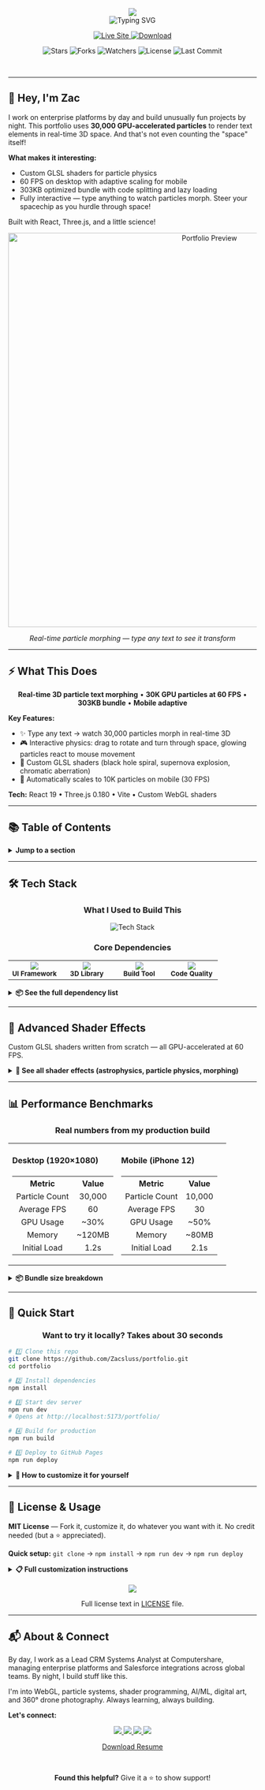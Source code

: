 <div align="center">

<!-- Hero Header with Name -->
<img src="https://capsule-render.vercel.app/api?type=waving&color=gradient&customColorList=6,12,20&height=200&section=header&text=Zachary%20Sluss&fontSize=70&fontColor=FFFFFF&animation=twinkling&fontAlignY=25&desc=Enterprise%20Technology%20Leader%20%7C%20Lead%20CRM%20Systems%20Analyst&descSize=20&descAlignY=50&descAlign=50"/>

<br/>

<!-- Animated Typing Subtitle -->
<img src="https://readme-typing-svg.demolab.com?font=Fira+Code&weight=600&size=22&duration=3000&pause=1000&color=FFFFFF&center=true&vCenter=true&random=false&width=700&lines=%245M%2B+Platforms+%E2%80%A2+3K+Users+%E2%80%A2+22+Countries;Shipping+Clean+Code+at+60+FPS!;AWS+%26+Tableau+Certified+%E2%80%A2+Seeking+Director%2FVP+Roles;Multi-Passionate+%E2%80%A2+Always+Learning+%E2%80%A2+Never+Settling" alt="Typing SVG" />

<br/>

<!-- Main Action Buttons -->
<p align="center">
  <a href="https://zacsluss.github.io/portfolio/">
    <img src="https://img.shields.io/badge/🚀_VIEW-MY_PORTFOLIO-2e8b57?style=for-the-badge&labelColor=000000&logo=vercel&logoColor=white" alt="Live Site"/>
  </a>
  <a href="https://github.com/Zacsluss/portfolio/archive/refs/heads/main.zip">
    <img src="https://img.shields.io/badge/⬇️_FORK-THIS_TEMPLATE-d97706?style=for-the-badge&labelColor=000000&logo=github&logoColor=white" alt="Download"/>
  </a>
</p>

<!-- GitHub Stats Badges -->
<p align="center">
  <img src="https://img.shields.io/github/stars/Zacsluss/portfolio?style=social" alt="Stars"/>
  <img src="https://img.shields.io/github/forks/Zacsluss/portfolio?style=social" alt="Forks"/>
  <img src="https://img.shields.io/github/watchers/Zacsluss/portfolio?style=social" alt="Watchers"/>
  <img src="https://img.shields.io/github/license/Zacsluss/portfolio?style=flat-square&color=555555" alt="License"/>
  <img src="https://img.shields.io/github/last-commit/Zacsluss/portfolio?style=flat-square&color=666666" alt="Last Commit"/>
</p>

</div>

<br/>

---

## 👋 Hey, I'm Zac

I work on enterprise platforms by day and build unusually fun projects by night. This portfolio uses **30,000 GPU-accelerated particles** to render text elements in real-time 3D space. And that's not even counting the "space" itself!

**What makes it interesting:**
- Custom GLSL shaders for particle physics
- 60 FPS on desktop with adaptive scaling for mobile
- 303KB optimized bundle with code splitting and lazy loading
- Fully interactive — type anything to watch particles morph. Steer your spacechip as you hurdle through space!

Built with React, Three.js, and a little science!

<div align="center">

<img src="public/preview.gif" alt="Portfolio Preview" width="800"/>

*Real-time particle morphing — type any text to see it transform*

</div>

---

## ⚡ What This Does

<div align="center">

**Real-time 3D particle text morphing** • **30K GPU particles at 60 FPS** • **303KB bundle** • **Mobile adaptive**

</div>

**Key Features:**
- ✨ Type any text → watch 30,000 particles morph in real-time 3D
- 🎮 Interactive physics: drag to rotate and turn through space, glowing particles react to mouse movement
- 🔬 Custom GLSL shaders (black hole spiral, supernova explosion, chromatic aberration)
- 📱 Automatically scales to 10K particles on mobile (30 FPS)

**Tech:** React 19 • Three.js 0.180 • Vite • Custom WebGL shaders

---

## 📚 Table of Contents

<details>
<summary><b>Jump to a section</b></summary>

- [🛠️ Tech Stack](#️-tech-stack)
- [🔬 Advanced Shader Effects](#-advanced-shader-effects)
- [📊 Performance Benchmarks](#-performance-benchmarks)
- [🚀 Quick Start](#-quick-start)
- [📄 License & Usage](#-license--usage)
- [📬 About & Connect](#-about--connect)

</details>

---

## 🛠️ Tech Stack

<div align="center">

### What I Used to Build This

<img src="https://skillicons.dev/icons?i=react,vite,threejs,html,css,js,github" alt="Tech Stack" />

### Core Dependencies

<table>
<tr>
<td align="center" width="25%">
<img src="https://img.shields.io/badge/React-19.1.1-61dafb?style=flat-square&logo=react&logoColor=white"/><br/>
<sub><b>UI Framework</b></sub>
</td>
<td align="center" width="25%">
<img src="https://img.shields.io/badge/Three.js-0.180.0-000000?style=flat-square&logo=three.js&logoColor=white"/><br/>
<sub><b>3D Library</b></sub>
</td>
<td align="center" width="25%">
<img src="https://img.shields.io/badge/Vite-7.1.2-646cff?style=flat-square&logo=vite&logoColor=white"/><br/>
<sub><b>Build Tool</b></sub>
</td>
<td align="center" width="25%">
<img src="https://img.shields.io/badge/ESLint-9.33.0-4b32c3?style=flat-square&logo=eslint&logoColor=white"/><br/>
<sub><b>Code Quality</b></sub>
</td>
</tr>
</table>

</div>

<details>
<summary><b>📦 See the full dependency list</b></summary>

```json
{
  "dependencies": {
    "@react-three/drei": "^10.7.6",
    "@react-three/fiber": "^9.3.0",
    "react": "^19.1.1",
    "react-dom": "^19.1.1",
    "three": "^0.180.0"
  },
  "devDependencies": {
    "@vitejs/plugin-react": "^5.0.0",
    "terser": "^5.44.0",
    "vite-plugin-compression": "^0.5.1",
    "rollup-plugin-visualizer": "^6.0.5"
  }
}
```

**Why so few dependencies?**
I wrote all the shaders from scratch. No particle libraries, no animation libraries. Just pure WebGL, Three.js, and custom GLSL code.

</details>

---

## 🔬 Advanced Shader Effects

Custom GLSL shaders written from scratch — all GPU-accelerated at 60 FPS.

<details>
<summary><b>🌌 See all shader effects (astrophysics, particle physics, morphing)</b></summary>

<br/>

<table>
<tr>
<td width="33%" valign="top">

### 🌠 Astrophysics & Optics

**🌡️ Black Body Radiation**
Temperature-based star colors using real physics

**✨ Bokeh Depth of Field**
Hexagonal lens shapes for realistic distant stars

**🌈 Chromatic Aberration**
RGB color splitting on bright stars (lens distortion)

**💫 Twinkling Physics**
Stars shimmer with sine wave timing algorithms

</td>
<td width="33%" valign="top">

### 🪐 Particle Physics

**🕳️ Black Hole Spiral**
Particles spiral into center with gravitational pull

**💥 Supernova Explosion**
Explosive particle dispersion on Konami code

**🧲 Magnetic Mouse Trails**
Particles follow cursor with realistic momentum

**⚛️ Quantum Field Oscillation**
Organic "hive mind" particle behavior

</td>
<td width="33%" valign="top">

### 🎨 Real-Time Morphing

**✍️ Text-to-Particle Morphing**
Type any name to see it form in real-time

**🔄 Elastic Easing Animations**
Smooth, natural transitions between states

**🖱️ Global Mouse Physics**
Attraction, repulsion, velocity-based trails

**🌌 Parallax Depth Layers**
Multi-layer 3D with independent particle motion

</td>
</tr>
</table>

**Every shader written from scratch in GLSL**

</details>

---

## 📊 Performance Benchmarks

<div align="center">

### Real numbers from my production build

<table align="center">
<tr>
<td width="50%">

#### Desktop (1920×1080)
<table>
<tr><th align="center">Metric</th><th align="center">Value</th></tr>
<tr><td align="center">Particle Count</td><td align="center">30,000</td></tr>
<tr><td align="center">Average FPS</td><td align="center">60</td></tr>
<tr><td align="center">GPU Usage</td><td align="center">~30%</td></tr>
<tr><td align="center">Memory</td><td align="center">~120MB</td></tr>
<tr><td align="center">Initial Load</td><td align="center">1.2s</td></tr>
</table>

</td>
<td width="50%">

#### Mobile (iPhone 12)
<table>
<tr><th align="center">Metric</th><th align="center">Value</th></tr>
<tr><td align="center">Particle Count</td><td align="center">10,000</td></tr>
<tr><td align="center">Average FPS</td><td align="center">30</td></tr>
<tr><td align="center">GPU Usage</td><td align="center">~50%</td></tr>
<tr><td align="center">Memory</td><td align="center">~80MB</td></tr>
<tr><td align="center">Initial Load</td><td align="center">2.1s</td></tr>
</table>

</td>
</tr>
</table>

</div>

<details>
<summary><b>📦 Bundle size breakdown</b></summary>

```
dist/assets/three-core.js       695.45 KB → 174.41 KB gzipped
dist/assets/r3f-vendor.js       342.72 KB → 108.07 KB gzipped
dist/assets/index.js             30.02 KB →   9.47 KB gzipped
dist/assets/portfolio-data.js    12.22 KB →   4.08 KB gzipped
dist/assets/react-vendor.js      11.18 KB →   3.96 KB gzipped
───────────────────────────────────────────────────────────
Total                          1091.59 KB → 303.15 KB gzipped (72% reduction)
```

**How I optimized it:**
- ✅ Code splitting (5 separate chunks)
- ✅ Terser minification (removes all console.log statements)
- ✅ Gzip compression (70% size reduction)
- ✅ Lazy loading (sections load on-demand)
- ✅ No external CDN dependencies (everything self-hosted)

</details>

---

## 🚀 Quick Start

<div align="center">

### Want to try it locally? Takes about 30 seconds

</div>

```bash
# 1️⃣ Clone this repo
git clone https://github.com/Zacsluss/portfolio.git
cd portfolio

# 2️⃣ Install dependencies
npm install

# 3️⃣ Start dev server
npm run dev
# Opens at http://localhost:5173/portfolio/

# 4️⃣ Build for production
npm run build

# 5️⃣ Deploy to GitHub Pages
npm run deploy
```

<details>
<summary><b>🔧 How to customize it for yourself</b></summary>

<br/>

**Make it yours (takes about 5 minutes):**

1. **Your content**: Edit `src/data/portfolio-data.js` — swap my info with yours
2. **Your images**: Drop your project screenshots in `public/portfolio-images/`
3. **Your SEO**: Update meta tags in `index.html`
4. **Your colors**: Tweak the color scheme in `src/App.css`
5. **Your domain**: Run `npm run deploy` to push it live

**Want to change what the particles spell?**
- Open `src/App.jsx`
- Line 38: Change `'Zachary Sluss'` to your name
- Save and watch the magic happen ✨

</details>

---

## 📄 License & Usage

**MIT License** — Fork it, customize it, do whatever you want with it. No credit needed (but a ⭐ appreciated).

**Quick setup:** `git clone` → `npm install` → `npm run dev` → `npm run deploy`

<details>
<summary><b>📋 Full customization instructions</b></summary>

<br/>

**Make it yours (5 minutes):**
1. Edit `src/data/portfolio-data.js` — replace my info with yours
2. Drop your project screenshots in `public/portfolio-images/`
3. Update meta tags in `index.html` (for SEO)
4. Run `npm run deploy` — you're live!

**Change particle text:** Edit `src/App.jsx` line 38

</details>

<br/>

<div align="center">

<img src="https://img.shields.io/badge/License-MIT-555555?style=for-the-badge&logo=opensourceinitiative&logoColor=white"/>

Full license text in [LICENSE](LICENSE) file.

</div>

---

## 📬 About & Connect

By day, I work as a Lead CRM Systems Analyst at Computershare, managing enterprise platforms and Salesforce integrations across global teams. By night, I build stuff like this.

I'm into WebGL, particle systems, shader programming, AI/ML, digital art, and 360° drone photography. Always learning, always building.

**Let's connect:**

<div align="center">

<a href="https://zacsluss.github.io/portfolio/">
  <img src="https://img.shields.io/badge/Portfolio-zacsluss.github.io-2e7d5a?style=for-the-badge&logo=vercel&logoColor=white"/>
</a>
<a href="https://github.com/Zacsluss">
  <img src="https://img.shields.io/badge/GitHub-@Zacsluss-181717?style=for-the-badge&logo=github&logoColor=white"/>
</a>
<a href="https://linkedin.com/in/zacharylsluss">
  <img src="https://img.shields.io/badge/LinkedIn-Zachary_Sluss-064789?style=for-the-badge&logo=linkedin&logoColor=white"/>
</a>
<a href="mailto:zacharyjsluss@gmail.com">
  <img src="https://img.shields.io/badge/Email-zacharyjsluss@gmail.com-b91c1c?style=for-the-badge&logo=gmail&logoColor=white"/>
</a>

<br/>

[Download Resume](public/resume.pdf)

<br/>

**Found this helpful?** Give it a ⭐ to show support!

</div>


